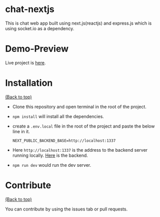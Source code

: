 <!-- Add banner here -->

# chat-nextjs

This is chat web app built using next.js(reactjs) and express.js which is using socket.io as a dependency.

# Demo-Preview

Live project is [here]().

# Installation
[(Back to top)](#table-of-contents)

- Clone this repository and open terminal in the root of the project.
- `npm install` will install all the dependencies.
- create a `.env.local` file in the root of the project and paste the below line in it.

  `NEXT_PUBLIC_BACKEND_BASE=http://localhost:1337`
- Here `http://localhost:1337` is the address to the backend server running locally. [Here]() is the backend.
    
- `npm run dev` would run the dev server.

# Contribute
[(Back to top)](#table-of-contents)

You can contribute by using the issues tab or pull requests.
